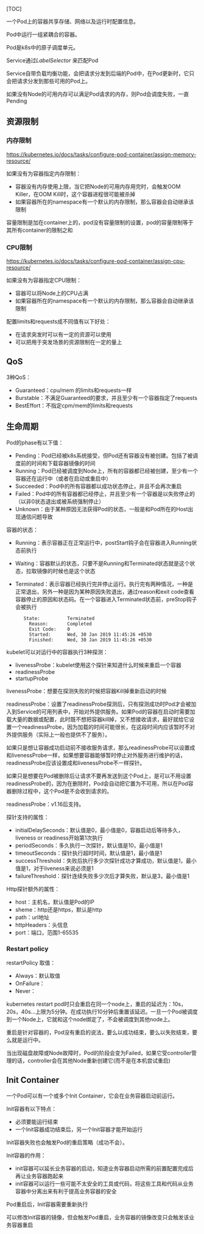 [TOC]

一个Pod上的容器共享存储、网络以及运行时配置信息。

Pod中运行一组紧耦合的容器。

Pod是k8s中的原子调度单元。

Service通过*LabelSelector* 来匹配Pod

Service自带负载均衡功能，会把请求分发到后端的Pod中，在Pod更新时，它只会把请求分发到那些可用的Pod上。

如果没有Node的可用内存可以满足Pod请求的内存，则Pod会调度失败，一直Pending

## 资源限制

### 内存限制

https://kubernetes.io/docs/tasks/configure-pod-container/assign-memory-resource/

如果没有为容器指定内存限制：

- 容器没有内存使用上限，当它把Node的可用内存用完时，会触发OOM Killer，在OOM Kill时，这个容器进程很可能被杀掉
- 如果容器所在的namespace有一个默认的内存限制，那么容器会自动继承该限制

容量限制是加在container上的，pod没有容量限制的设置，pod的容量限制等于其所有container的限制之和



### CPU限制

https://kubernetes.io/docs/tasks/configure-pod-container/assign-cpu-resource/

如果没有为容器指定CPU限制：

- 容器可以将Node上的CPU占满
- 如果容器所在的namespace有一个默认的内存限制，那么容器会自动继承该限制



配置limits和requests成不同值有以下好处：

- 在请求突发时可以有一定的资源可以使用
- 可以把用于突发场景的资源限制在一定的量上



## QoS

3种QoS：

- Guaranteed：cpu/mem 的limits和requests一样
- Burstable：不满足Guaranteed的要求，并且至少有一个容器指定了requests
- BestEffort：不指定cpm/mem的limits和requests

## 生命周期




Pod的phase有以下值：

- Pending：Pod已经被k8s系统接受，但Pod还有容器没有被创建。包括了被调度前的时间和下载容器镜像的时间
- Running：Pod已经被调度到Node上，所有的容器都已经被创建，至少有一个容器还在运行中（或者在启动或重启中）
- Succeeded：Pod中的所有容器都以成功状态停止，并且不会再次重启
- Failed：Pod中的所有容器都已经停止，并且至少有一个容器是以失败停止的（以非0状态退出或被系统强制停止）
- Unknown：由于某种原因无法获得Pod的状态，一般是和Pod所在的Host出现通信问题导致

容器的状态：

- Running：表示容器正在正常运行中，postStart钩子会在容器进入Running状态前执行

- Waiting：容器默认的状态，只要不是Running和Terminated状态就是这个状态，拉取镜像的时候也是这个状态

- Terminated：表示容器已经执行完并停止运行。执行完有两种情况，一种是正常退出，另外一种是因为某种原因失败退出，通过reason和exit code查看容器停止的原因和状态码。在一个容器进入Terminated状态前，preStop钩子会被执行

  ```shell
     State:          Terminated
       Reason:       Completed
       Exit Code:    0
       Started:      Wed, 30 Jan 2019 11:45:26 +0530
       Finished:     Wed, 30 Jan 2019 11:45:26 +0530
  ```

  



kubelet可以对运行中的容器执行3种探测：

- livenessProbe：kubelet使用这个探针来知道什么时候来重启一个容器
- readinessProbe
- startupProbe



livenessProbe：想要在探测失败的时候把容器Kill掉重新启动的时候

readinessProbe：设置了readinessProbe探测后，只有探测成功时Pod才会被加入到Service的可用列表中，开始对外提供服务。如果Pod的容器在启动时需要加载大量的数据或配置，此时既不想把容器kill掉，又不想接收请求，最好就给它设置一个readinessProbe，因为加载的时间可能很长，在这段时间内应该暂时不对外提供服务（实际上一般也提供不了服务）。

如果只是想让容器成功启动前不接收服务请求，那么readinessProbe可以设置成和livenessProbe一样，如果想要容器能够暂时停止对外服务进行维护的话，readinessProbe应该设置成和livenessProbe不一样探针。

如果只是想要在Pod被删除后让请求不要再发送到这个Pod上，是可以不用设置readinessProbe的，因为在删除时，Pod会自动把它置为不可用，所以在Pod容器删除过程中，这个Pod是不会收到请求的。

readinessProbe：v1.16后支持。



探针支持的属性：

- initialDelaySeconds：默认值是0，最小值是0，容器启动后等待多久，liveness or readiness开始第1次执行
- periodSeconds：多久执行一次探针，默认值是10，最小值是1
- timeoutSeconds：探针执行超时时间，默认值是1，最小值是1
- successThreshold：失败后执行多少次探针成功才算成功，默认值是1，最小值是1，对于liveness来说必须是1
- failureThreshold：探针连续失败多少次后才算失败，默认是3，最小值是1



Http探针额外的属性：

- host：主机名，默认值是Pod的IP
- sheme：http还是https，默认是http
- path：url地址
- httpHeaders：头信息
- port：端口，范围1-65535



### Restart policy

restartPolicy 取值：

- Always：默认取值
- OnFailure：
- Never：

kubernetes restart pod时只会重启在同一个node上，重启的延迟为：10s，20s，40s...上限为5分钟。在成功执行10分钟后重置该延迟。一旦一个Pod被调度到一个Node上，它就和这个node绑定了，不会被调度到其他node上。

重启是针对容器的，Pod没有重启的说法，要么以成功结束，要么以失败结束，要么就是运行中。

当出现磁盘故障或Node故障时，Pod的阶段会变为Failed，如果它受controller管理的话，controller会在其他Node重新创建它(而不是在本机尝试重启)

## Init Container

一个Pod可以有一个或多个Init Container，它会在业务容器启动前运行。

Init容器有以下特点：

- 必须要能运行结束
- 一个Init容器成功结束后，另一个Init容器才能开始运行

Init容器失败也会触发Pod的重启策略（成功不会）。

Init容器的作用：

- init容器可以延长业务容器的启动，知道业务容器启动所需的前置配置完成后再让业务容器跑起来
- init容器可以运行一些可能不太安全的工具或代码，将这些工具和代码从业务容器中分离出来有利于提高业务容器的安全

Pod重启后，Init容器需要重新执行

可以修改Init容器的镜像，但会触发Pod重启，业务容器的镜像改变只会触发该业务容器重启